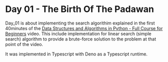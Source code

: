 # Day 01 - The Birth Of The Padawan

Day_01 is about implementing the search algorithim explained in the first 40minutes of the
[Data Structures and Algorithms in Python - Full Course for Beginners](https://youtu.be/pkYVOmU3MgA) video. This include implementation for linear search (simple search) algorithm to provide a brute-force solution to the problem at that point of the video.

It was implemented in Typescript with Deno as a Typescript runtime.
